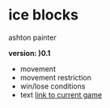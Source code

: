 # ice blocks
ashton painter

**version: )0.1**
* movement
* movement restriction
* win/lose conditions
* text
  [link to current game](https://github.com/Ashton200911/ice_blocks/tree/main)
